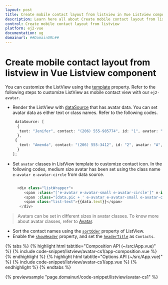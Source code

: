 ```yaml
---
layout: post
title: Create mobile contact layout from listview in Vue Listview component | Syncfusion
description: Learn here all about Create mobile contact layout from listview in Syncfusion Vue Listview component of Syncfusion Essential JS 2 and more.
control: Create mobile contact layout from listview 
platform: ej2-vue
documentation: ug
domainurl: ##DomainURL##
---
```


# Create mobile contact layout from listview in Vue Listview component

You can customize the ListView using the [template](https://ej2.syncfusion.com/vue/documentation/api/list-view/#template) property. Refer to the following steps to customize ListView as mobile contact view with our `ej2-avatar`.

* Render the ListView with [dataSource](https://ej2.syncfusion.com/vue/documentation/api/list-view/#datasource) that has avatar data. You can set avatar data as either text or class names. Refer to the following codes.

  ```ts
   dataSource: [
    {
     text: "Jenifer", contact: "(206) 555-985774", id: "1", avatar: "", pic: "pic01"
    },
   {
     text: "Amenda", contact: "(206) 555-3412", id: "2", avatar: "A", pic: ""
    }
  ];

  ```

* Set `avatar` classes in ListView template to customize contact icon. In the following codes, medium size avatar has been set using the class name `e-avatar e-avatar-circle` from data source.

   ```ts

     <div class="listWrapper">
        <span :class="['e-avatar e-avatar-small e-avatar-circle']" v-if="data.avatar !== ''">{{data.avatar}}</span>
        <span :class="[data.pic + ' e-avatar e-avatar-small e-avatar-circle']" v-if="data.pic !== '' "> </span>
        <span class="list-text">{{data.text}}</span>
      </div>
   ```

> Avatars can be set in different sizes in avatar classes. To know more about avatar classes, refer to [Avatar](https://ej2.syncfusion.com/vue/demos/#/material/avatar/default.html).

* Sort the contact names using the [`sortOder`](https://ej2.syncfusion.com/vue/documentation/api/list-view/#sortorder) property of ListView.
* Enable the [`showHeader`](https://ej2.syncfusion.com/vue/documentation/api/list-view/#showheader) property, and set the [`headerTitle`](https://ej2.syncfusion.com/vue/documentation/api/list-view/#headertitle) as `Contacts`.

{% tabs %}
{% highlight html tabtitle="Composition API (~/src/App.vue)" %}
{% include code-snippet/listview/avatar-cs1/app-composition.vue %}
{% endhighlight %}
{% highlight html tabtitle="Options API (~/src/App.vue)" %}
{% include code-snippet/listview/avatar-cs1/app.vue %}
{% endhighlight %}
{% endtabs %}
        
{% previewsample "page.domainurl/code-snippet/listview/avatar-cs1" %}